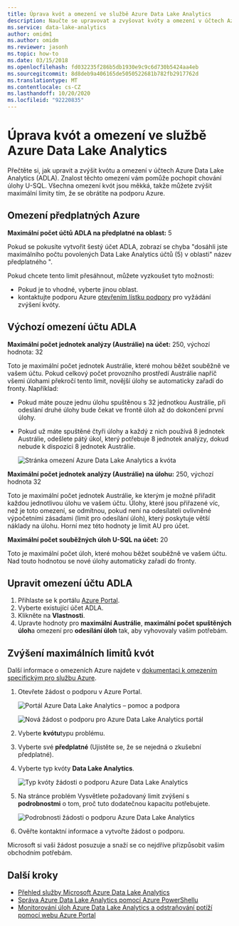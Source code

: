```yaml
---
title: Úprava kvót a omezení ve službě Azure Data Lake Analytics
description: Naučte se upravovat a zvyšovat kvóty a omezení v účtech Azure Data Lake Analytics (ADLA).
ms.service: data-lake-analytics
author: omidm1
ms.author: omidm
ms.reviewer: jasonh
ms.topic: how-to
ms.date: 03/15/2018
ms.openlocfilehash: fd032235f286b5db1930e9c9c6d730b5424aa4eb
ms.sourcegitcommit: 8d8deb9a406165de5050522681b782fb2917762d
ms.translationtype: MT
ms.contentlocale: cs-CZ
ms.lasthandoff: 10/20/2020
ms.locfileid: "92220835"
---
```

# <a name="adjust-quotas-and-limits-in-azure-data-lake-analytics"></a>Úprava kvót a omezení ve službě Azure Data Lake Analytics

Přečtěte si, jak upravit a zvýšit kvótu a omezení v účtech Azure Data Lake Analytics (ADLA). Znalost těchto omezení vám pomůže pochopit chování úlohy U-SQL. Všechna omezení kvót jsou měkká, takže můžete zvýšit maximální limity tím, že se obrátíte na podporu Azure.

## <a name="azure-subscriptions-limits"></a>Omezení předplatných Azure

**Maximální počet účtů ADLA na předplatné na oblast:**  5

Pokud se pokusíte vytvořit šestý účet ADLA, zobrazí se chyba "dosáhli jste maximálního počtu povolených Data Lake Analytics účtů (5) v oblasti" název předplatného ".

Pokud chcete tento limit přesáhnout, můžete vyzkoušet tyto možnosti:

- Pokud je to vhodné, vyberte jinou oblast.
- kontaktujte podporu Azure [otevřením lístku podpory](#increase-maximum-quota-limits) pro vyžádání zvýšení kvóty.

## <a name="default-adla-account-limits"></a>Výchozí omezení účtu ADLA

**Maximální počet jednotek analýzy (Austrálie) na účet:** 250, výchozí hodnota: 32

Toto je maximální počet jednotek Austrálie, které mohou běžet souběžně ve vašem účtu. Pokud celkový počet provozního prostředí Austrálie napříč všemi úlohami překročí tento limit, novější úlohy se automaticky zařadí do fronty. Například:

- Pokud máte pouze jednu úlohu spuštěnou s 32 jednotkou Austrálie, při odeslání druhé úlohy bude čekat ve frontě úloh až do dokončení první úlohy.
- Pokud už máte spuštěné čtyři úlohy a každý z nich používá 8 jednotek Austrálie, odešlete pátý úkol, který potřebuje 8 jednotek analýzy, dokud nebude k dispozici 8 jednotek Austrálie.

    ![Stránka omezení Azure Data Lake Analytics a kvóta](./media/data-lake-analytics-quota-limits/adjust-quota-limits.png)

**Maximální počet jednotek analýzy (Austrálie) na úlohu:** 250, výchozí hodnota 32

Toto je maximální počet jednotek Austrálie, ke kterým je možné přiřadit každou jednotlivou úlohu ve vašem účtu. Úlohy, které jsou přiřazené víc, než je toto omezení, se odmítnou, pokud není na odesílateli ovlivněné výpočetními zásadami (limit pro odesílání úloh), který poskytuje větší náklady na úlohu. Horní mez této hodnoty je limit AU pro účet.

**Maximální počet souběžných úloh U-SQL na účet:** 20

Toto je maximální počet úloh, které mohou běžet souběžně ve vašem účtu. Nad touto hodnotou se nové úlohy automaticky zařadí do fronty.

## <a name="adjust-adla-account-limits"></a>Upravit omezení účtu ADLA

1. Přihlaste se k portálu [Azure Portal](https://portal.azure.com).
2. Vyberte existující účet ADLA.
3. Klikněte na **Vlastnosti**.
4. Upravte hodnoty pro **maximální Austrálie**, **maximální počet spuštěných úloh**a omezení pro **odesílání úloh** tak, aby vyhovovaly vašim potřebám.

## <a name="increase-maximum-quota-limits"></a>Zvýšení maximálních limitů kvót

Další informace o omezeních Azure najdete v [dokumentaci k omezením specifickým pro službu Azure](../azure-resource-manager/management/azure-subscription-service-limits.md#data-lake-analytics-limits).

1. Otevřete žádost o podporu v Azure Portal.

   ![Portál Azure Data Lake Analytics – pomoc a podpora](./media/data-lake-analytics-quota-limits/data-lake-analytics-quota-help-support.png)

   ![Nová žádost o podporu pro Azure Data Lake Analytics portál](./media/data-lake-analytics-quota-limits/data-lake-analytics-quota-support-request.png)

2. Vyberte **kvótu**typu problému.

3. Vyberte své **předplatné** (Ujistěte se, že se nejedná o zkušební předplatné).

4. Vyberte typ kvóty **Data Lake Analytics**.

   ![Typ kvóty žádosti o podporu Azure Data Lake Analytics](./media/data-lake-analytics-quota-limits/data-lake-analytics-quota-support-request-basics.png)

5. Na stránce problém Vysvětlete požadovaný limit zvýšení s **podrobnostmi** o tom, proč tuto dodatečnou kapacitu potřebujete.

   ![Podrobnosti žádosti o podporu Azure Data Lake Analytics](./media/data-lake-analytics-quota-limits/data-lake-analytics-quota-support-request-details.png)

6. Ověřte kontaktní informace a vytvořte žádost o podporu.

Microsoft si vaši žádost posuzuje a snaží se co nejdříve přizpůsobit vašim obchodním potřebám.

## <a name="next-steps"></a>Další kroky

- [Přehled služby Microsoft Azure Data Lake Analytics](data-lake-analytics-overview.md)
- [Správa Azure Data Lake Analytics pomocí Azure PowerShellu](data-lake-analytics-manage-use-powershell.md)
- [Monitorování úloh Azure Data Lake Analytics a odstraňování potíží pomocí webu Azure Portal](data-lake-analytics-monitor-and-troubleshoot-jobs-tutorial.md)
